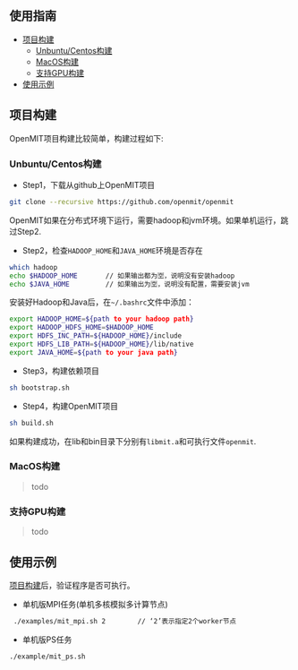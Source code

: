 ## 使用指南

+ [项目构建](#1.项目构建)
    + [Unbuntu/Centos构建](#1.1.Unbuntu/Centos构建)
    + [MacOS构建](#1.2.MacOS构建) 
    + [支持GPU构建](#1.3.支持GPU构建)
+ [使用示例](#2.使用示例)

<h2 id="1.项目构建">项目构建</h2>

OpenMIT项目构建比较简单，构建过程如下:

<h3 id="1.1.Unbuntu/Centos构建">Unbuntu/Centos构建</h3>

+ Step1，下载从github上OpenMIT项目

```bash
git clone --recursive https://github.com/openmit/openmit
```
OpenMIT如果在分布式环境下运行，需要hadoop和jvm环境。如果单机运行，跳过Step2.

+ Step2，检查`HADOOP_HOME`和`JAVA_HOME`环境是否存在

```bash
which hadoop
echo $HADOOP_HOME       // 如果输出都为🈳️，说明没有安装hadoop
echo $JAVA_HOME         // 如果输出为🈳️，说明没有配置，需要安装jvm
```
安装好Hadoop和Java后，在`~/.bashrc`文件中添加：

```bash
export HADOOP_HOME=${path to your hadoop path}
export HADOOP_HDFS_HOME=$HADOOP_HOME
export HDFS_INC_PATH=${HADOOP_HOME}/includeexport HDFS_LIB_PATH=${HADOOP_HOME}/lib/native
export JAVA_HOME=${path to your java path}
```
+ Step3，构建依赖项目

```bash
sh bootstrap.sh
```
+ Step4，构建OpenMIT项目

```bash
sh build.sh
```
如果构建成功，在lib和bin目录下分别有`libmit.a`和可执行文件`openmit`. 

<h3 id="1.2.MacOS构建">MacOS构建</h3>

> todo

<h3 id="1.3.支持GPU构建">支持GPU构建</h3>

> todo


<h2 id="1.使用示例">使用示例</h2>

[项目构建](#1.项目构建)后，验证程序是否可执行。

+ 单机版MPI任务(单机多核模拟多计算节点)

```bash
 ./examples/mit_mpi.sh 2        // ‘2’表示指定2个worker节点
```
+ 单机版PS任务

```bash
./example/mit_ps.sh 
```




